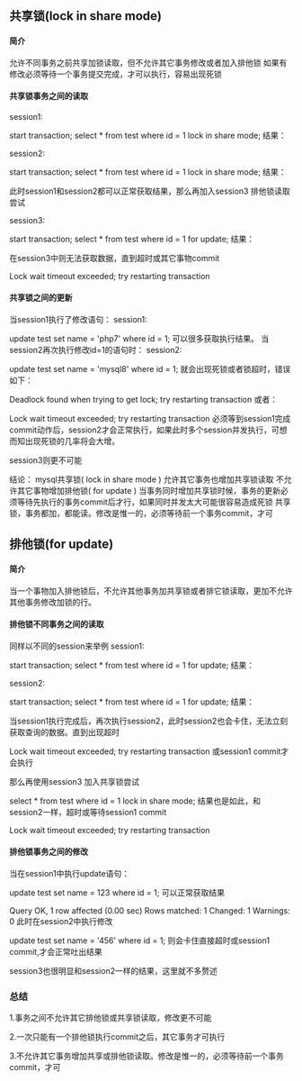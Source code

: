 ## 共享锁(lock in share mode)
#### 简介
允许不同事务之前共享加锁读取，但不允许其它事务修改或者加入排他锁
如果有修改必须等待一个事务提交完成，才可以执行，容易出现死锁

#### 共享锁事务之间的读取
session1:

start transaction;
select * from test where id = 1 lock in share mode;
结果：



session2:

start transaction;
select * from test where id = 1 lock in share mode;
结果：



<!--more-->

此时session1和session2都可以正常获取结果，那么再加入session3 排他锁读取尝试

session3:

start transaction;
select * from test where id = 1 for update;
结果：



在session3中则无法获取数据，直到超时或其它事物commit

Lock wait timeout exceeded; try restarting transaction

#### 共享锁之间的更新
当session1执行了修改语句：
session1:

update test set name = 'php7' where id = 1;
可以很多获取执行结果。
当session2再次执行修改id=1的语句时：
session2:

update test set name = 'mysql8' where id = 1;
就会出现死锁或者锁超时，错误如下：

Deadlock found when trying to get lock; try restarting transaction
或者：

Lock wait timeout exceeded; try restarting transaction
必须等到session1完成commit动作后，session2才会正常执行，如果此时多个session并发执行，可想而知出现死锁的几率将会大增。

session3则更不可能

结论：
mysql共享锁(
lock in share mode
)
允许其它事务也增加共享锁读取
不允许其它事物增加排他锁(
for update
)
当事务同时增加共享锁时候，事务的更新必须等待先执行的事务commit后才行，如果同时并发太大可能很容易造成死锁
共享锁，事务都加，都能读。修改是惟一的，必须等待前一个事务commit，才可

## 排他锁(for update)
#### 简介
当一个事物加入排他锁后，不允许其他事务加共享锁或者排它锁读取，更加不允许其他事务修改加锁的行。

#### 排他锁不同事务之间的读取
同样以不同的session来举例
session1:

start transaction;
select * from test where id = 1 for update;
结果：



session2:

start transaction;
select * from test where id = 1 for update;
结果：



当session1执行完成后，再次执行session2，此时session2也会卡住，无法立刻获取查询的数据。直到出现超时

Lock wait timeout exceeded; try restarting transaction
或session1 commit才会执行

那么再使用session3 加入共享锁尝试

select * from test where id = 1 lock in share mode;
结果也是如此，和session2一样，超时或等待session1 commit

Lock wait timeout exceeded; try restarting transaction
#### 排他锁事务之间的修改
当在session1中执行update语句：

update test set name = 123 where id = 1;
可以正常获取结果

Query OK, 1 row affected (0.00 sec)
Rows matched: 1  Changed: 1  Warnings: 0
此时在session2中执行修改

update test set name = '456' where id = 1;
则会卡住直接超时或session1 commit,才会正常吐出结果

session3也很明显和session2一样的结果，这里就不多赘述

### 总结
1.事务之间不允许其它排他锁或共享锁读取，修改更不可能

2.一次只能有一个排他锁执行commit之后，其它事务才可执行

3.不允许其它事务增加共享或排他锁读取。修改是惟一的，必须等待前一个事务commit，才可
